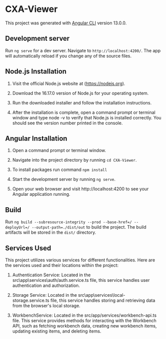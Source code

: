 # CXA-Viewer

This project was generated with [Angular CLI](https://github.com/angular/angular-cli) version 13.0.0.

## Development server

Run `ng serve` for a dev server. Navigate to `http://localhost:4200/`. The app will automatically reload if you change any of the source files.



## Node.js Installation

1. Visit the official Node.js website at (https://nodejs.org). 

2. Download the 16.17.0 version of Node.js for your operating system. 

3. Run the downloaded installer and follow the installation instructions. 

4. After the installation is complete, open a command prompt or terminal window and type  node -v  to verify that Node.js is installed correctly. You should see the version number printed in the console. 
 
## Angular Installation

1. Open a command prompt or terminal window. 

2. Navigate into the project directory by running `cd CXA-Viewer`. 

3. To install packages run command `npm install`

4. Start the development server by running  `ng serve`.

5. Open your web browser and visit  http://localhost:4200 to see your Angular application running. 

## Build

Run `ng build --subresource-integrity --prod --base-href=/ --deployUrl=/ --output-path=./dist/out` to build the project. The build artifacts will be stored in the `dist/` directory.

## Services Used 
 
This project utilizes various services for different functionalities. Here are the services used and their locations within the project: 
 
1. Authentication Service: Located in the src\app\services\auth/auth.service.ts file, this service handles user authentication and authorization. 
 
2. Storage Service: Located in the src\app\services\local-storage.service.ts  file, this service handles storing and retrieving data from the browser's local storage. 

3. WorkbenchService: Located in the  src/app/services/workbench-api.ts  file. This service provides methods for interacting with the Workbench API, such as fetching workbench data, creating new workbench items, updating existing items, and deleting items. 